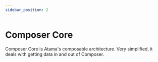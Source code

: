```yaml
---
sidebar_position: 2
---
```


# Composer Core

Composer Core is Atama's composable architecture. Very simplified, it deals with getting data in and out of Composer.
